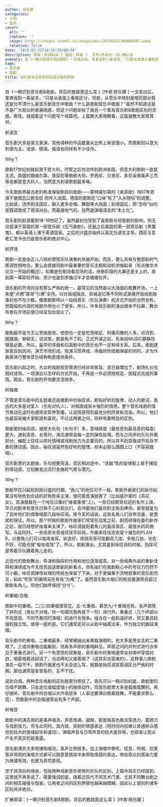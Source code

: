 ```yaml
---
author: 徐乐娜
categories:
- 介绍
- 音乐
cover:
  alt: ''
  caption: ''
  image: https://images.soomal.cc/images/doc/20190322/00080697.webp
  relative: false
date: '2019-03-22T18:36:55+08:00'
description: 源自：澎湃新闻 | 版权：转载 |  平均/总评分：10.00/10
summary: 自《一眼识别音乐剧&歌剧》一文发出后，笔者收到一条留言，“只是从表面上看能区分，但是，从音乐中特别是唱的部分我还是分不清什么是音乐剧音乐中歌曲？什么是歌剧音乐中歌曲？”虽然不知道这是不是广大观众的普遍困惑，但这个问题却给了我另一个普及音乐剧&歌剧区别的灵感……
tags:
- 音乐剧
- 歌剧
title: 如何靠耳朵听来辨别音乐剧和歌剧
---
```


自《一眼识别音乐剧&歌剧，背后的套路竟这么深 》[作者:徐乐娜 ]
一文发出后，笔者收到一条留言，“只是从表面上看能区分，但是，从音乐中特别是唱的部分我还是分不清什么是音乐剧音乐中歌曲？什么是歌剧音乐中歌曲？”虽然不知道这是不是广大观众的普遍困惑，但这个问题却给了我另一个普及音乐剧&歌剧区别的灵感。索性，就顺着这个问题写个续篇吧。上篇教大家用眼看，这篇就教大家用耳听。

听语言

音乐剧大多是英文表演，其他语种的作品数量从比例上来说很小。而歌剧则以意大利语为主，法语、德语、俄语也同样有不少佳作。

Why？

歌剧17世纪初就起源于意大利，尽管之后也流传到欧洲各国，但意大利歌剧一直是主流。鼎盛时期威尔第、普契尼等歌剧大师，罗西尼、贝里尼、多尼采蒂美声三杰等也都是意大利人，当然意大利语歌剧最多咯。

今天歌剧界最古老的标准保留剧目的歌剧――蒙特威尔第的《奥菲欧》1607年首演于曼图瓦公爵宫廷 
而传入法国、德国的歌剧在“口味”有了“入乡随俗”的调整。比如说，流传到法国后，融入更多合唱、舞蹈等大场面；到德国后，把“念经”似的宣叙调改成了德语对白。而最接地气的，自然是演唱语言的“本土化”。

音乐剧的起源要到18-19世纪了。虽然最初也受到了喜歌剧与轻歌剧的影响，但无论首演于英国的第一部音乐剧《乞丐歌剧》，还是之后美国的第一部音乐剧《黑魔鬼》，都以英语上演于英语国家。之后的兴盛亦始终以英文为语言主导。西区与百老汇至今也仍是音乐剧的绝对中心。

听开场

歌剧一定是由正儿八经的管弦乐队演奏的序曲开始。而且，要么风格与整部剧的气质调性相吻合，要么会直接将剧中最重要的音乐主题和动机浓缩起来（有点像学术论文一开始的概述）。如果是在剧场看现场的话，序曲阶段的大幕还是关上的，直到第一幕即将开始、至少也是到序曲过半才会缓缓拉开。

音乐剧的开场则没有那么严格的统一。最常见的当然是以大场面的歌舞开场，一上来便“点燃”甚至“引爆”全场。以对话或独白、抑或追忆等不同形式直接开始戏剧故事的也不在少数。像歌剧那样以一段纯音乐（乐队演奏）的方式开始的当然也有，但篇幅和内涵的戏剧作用也小了很多。所以，许多音乐剧的演出根本不拉幕，舞台布景在开场前便已经呈现给观众了。

Why？

歌剧最早是为王公贵族服务，想想也一定是吃饱喝足、附庸风雅的人多。迟迟到、摆摆谱、聊聊天、说说笑，那是免不了的。正式开演之前，先来段MUSIC静静场很是必要。所以，最早的序曲和后面剧中的音乐也不一定有啥关系。后来，歌剧逐渐普及到民间，演艺市场形成、观演习惯养成，序曲的传统被保留的同时，才为作曲家进行整体音乐结构构思提供条件。

音乐剧兴起之时，大众的戏剧观赏需求已经非常普及、且日益增加了，剧场礼仪也相对成熟。一场演出以怎样的方式开始，不再是一件必须按规定、按程式完成的事情。因此，音乐剧的开场要灵活很多。

听独唱

不管是音乐剧中的主题曲还是歌剧中的咏叹调，都有好听的旋律，动人的歌词，表达的大多是对爱人（也有对仇人）、对祖国或家乡强烈的情感，整个音乐戏剧的情节推动在这时也通常会暂停暂缓，让这情感得到最充分的抒发和渲染。所以，他们也最容易被大家知道和喜欢。不过这两者之间，同样有着明显的区别。

歌剧里的咏叹调，通常大乐句（长句子）多，音域跨度（最低音到最高音的幅度）更大，遇到高音、长音时，演员通常会做一定的弹性处理。而与之同步的乐队伴奏部分，编配上往往以烘托情绪或戏剧张力为主要目的，所以并不刻意强调节拍及节奏的律动感。因此，咏叹调虽然有好听的旋律，却未必那么朗朗上口（不容易跟唱）。

音乐剧里的主题曲，乐句规整简洁，音区相对适中，“洗脑”性的旋律配上易于捕捉的律动感，立刻散发出流行金曲的气质与潜力。

Why？

歌剧早在兴起和刚刚兴盛的时期，“角儿”的地位可不一般。歌剧作曲家们的新作如果没有物色到合适的好角色来主演，很可能首演就黄了（比如威尔第的《茶花女》，首演就栽在一个吨位过重的“维奥莱塔”上）。一些已经颇受欢迎的名作上演，早已对剧本和音乐烂熟于心的观众们，会冲着他们喜欢的主角去捧场，甚至就是为了去听他们的偶像唱那几段咏叹调。按今天的话说，这些名角儿们自带流量、是票房的保证。所以，那个时候的歌剧作曲家们常常在动笔之前、剧院经理在委约新作之前，就已经想好由谁来主演了，咏叹调就配着角儿的最佳音区、最擅长的风格写。与此同时，一些高音长音或炫技华彩段，作曲家往往还会留个骚包的PLAN B，以便角儿们可以临场发挥。状态好，炫技高音可能翻高几度、多拖几拍，状态不好，可能也就“匆匆收场”了。所以，歌剧演出、尤其是到咏叹调的时候，指挥可是带着乐队跟着角儿走的。

近现代的歌剧舞台，导演和指挥的作用和地位逐渐提高，对一些经典作品的重新诠释和演绎成为今天欣赏品读歌剧的新看点，但名咖们在歌剧粉心中的号召力仍然不可小觑，咏叹调弹性处理的传统也保留了下来。对于更偏重于流畅叙事的音乐剧而言，如此“夸张”的煽情实在有些“为难”了。虽然音乐剧大咖们的粉丝量通常会超过歌剧名角儿，但他们始终保持“分寸”。

听重唱/合唱

歌剧中的重唱，二/三/四重唱很常见，五-七重唱、甚至九/十重唱也有。各声部除了并列式（类似于对唱，你一句唱完我再接下一句）进行外，重叠式（几个声部以不同音高、不同节奏同时演唱）的进行也很多。组合在一起和谐好听，但又兼具较强的独立性。值得一提的是，它们通常还可以从剧中抽离出来，作为独立的曲目演唱。

音乐剧中的重唱，二重唱最多，经常被抽出来单独演唱的，也大多是男女主的二重唱了。三或四重唱也能看到，但再多声部的重唱鲜见。声部之间的并列式进行亦多见于重叠式进行。另一个有意思的现象是，音乐剧中的重唱通常会对唱中穿插对白，唱着唱着说起话了，没说两句又接着唱了（这其实也蛮难的）。这种事儿歌剧演员一般不干，歌剧作曲家也不太会这么写，就算是咏叹调宣叙调区分严格的时期，那也通常是各管各的、互不干扰。

说到合唱，两种音乐戏剧的区别就更为明显了。首先可以一眼识别的是，歌剧里的合唱不跳舞，只会走位或幅度很小的肢体动作，而音乐剧里大多是载歌载舞的。再仔细听，音乐剧中的合唱以大齐唱居多（人家还要满台跑着跳舞，不能要求那么高），而歌剧中的合唱通常会有多个声部。

听嗓音

歌剧中的演员用的是美声唱法，声音饱满、凝聚、密度极高也极具穿透力、震撼力与戏剧张力。但与此同时，其内敛、克制的情感表达（短时间内较难让普通听众感觉到较大的情绪起伏和波动），演唱声音与日常声音的较大差异等，也容易让观众产生不真实的距离感。

音乐剧演员大多用通俗唱法，真声比例居多。加上演唱中嘶吼、叹息、呜咽、欢笑等非常规的演唱方式都可以随意穿插其中来帮助情感的表达，带给观众的感染力更为快速有效，也更为真切直观。

至于其背后的缘由，包括两种戏剧音乐使用的乐队的区别，上篇中其实已经提到，这里就不再多说了。需要强调的是，随着近现代不同艺术门类、尤其不同舞台剧之间的相互碰撞与借鉴，让两者之间的区别界限也越来越模糊，因此以上提到的诸多区别并非绝对。

扩展阅读：《一眼识别音乐剧&歌剧，背后的套路竟这么深 》[作者:徐乐娜 ]